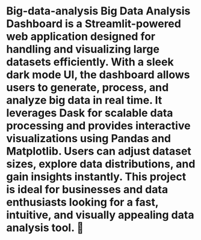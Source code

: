 # Big-data-analysis Big Data Analysis Dashboard is a Streamlit-powered web application designed for handling and visualizing large datasets efficiently. With a sleek dark mode UI, the dashboard allows users to generate, process, and analyze big data in real time. It leverages Dask for scalable data processing and provides interactive visualizations using Pandas and Matplotlib. Users can adjust dataset sizes, explore data distributions, and gain insights instantly. This project is ideal for businesses and data enthusiasts looking for a fast, intuitive, and visually appealing data analysis tool. 🚀

